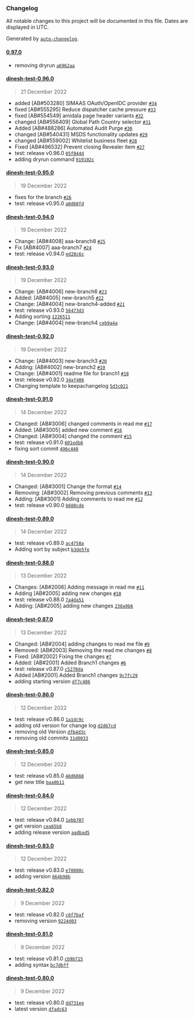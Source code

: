 ### Changelog

All notable changes to this project will be documented in this file. Dates are displayed in UTC.

Generated by [`auto-changelog`](https://github.com/CookPete/auto-changelog).

#### [0.97.0](https://github.com/dineshkannanshell/dinesh-test/compare/dinesh-test-0.96.0...0.97.0)

- removing dryrun [`a6962aa`](https://github.com/dineshkannanshell/dinesh-test/commit/a6962aa09a97448f2ead198b8174ca1f76eeab63)

#### [dinesh-test-0.96.0](https://github.com/dineshkannanshell/dinesh-test/compare/dinesh-test-0.95.0...dinesh-test-0.96.0)

> 21 December 2022

- added [AB#503280] SIMAAS OAuth/OpenIDC provider [`#34`](https://github.com/dineshkannanshell/dinesh-test/pull/34)
- fixed [AB#555295] Reduce dispatcher cache pressure [`#33`](https://github.com/dineshkannanshell/dinesh-test/pull/33)
- fixed [AB#554549] amidala page header variants [`#32`](https://github.com/dineshkannanshell/dinesh-test/pull/32)
- changed [AB#556409] Global Path Country selector [`#31`](https://github.com/dineshkannanshell/dinesh-test/pull/31)
- Added [AB#488286] Automated Audit Purge [`#30`](https://github.com/dineshkannanshell/dinesh-test/pull/30)
- changed [AB#540431] MSDS functionality updates [`#29`](https://github.com/dineshkannanshell/dinesh-test/pull/29)
- changed [AB#559002] Whitelist business fleet [`#28`](https://github.com/dineshkannanshell/dinesh-test/pull/28)
- Fixed [AB#496532] Prevent closing Revealer item [`#27`](https://github.com/dineshkannanshell/dinesh-test/pull/27)
- test: release v0.96.0 [`05f044d`](https://github.com/dineshkannanshell/dinesh-test/commit/05f044dbc6026d5bb0c2411a0c01f97581edce28)
- adding dryrun command [`919102c`](https://github.com/dineshkannanshell/dinesh-test/commit/919102c925848a134f363718edeb6c3882acb4f9)

#### [dinesh-test-0.95.0](https://github.com/dineshkannanshell/dinesh-test/compare/dinesh-test-0.94.0...dinesh-test-0.95.0)

> 19 December 2022

- fixes for the branch [`#26`](https://github.com/dineshkannanshell/dinesh-test/pull/26)
- test: release v0.95.0 [`a0d68fd`](https://github.com/dineshkannanshell/dinesh-test/commit/a0d68fd98eaaa81a7f2ad0cf9f41154c7b78a336)

#### [dinesh-test-0.94.0](https://github.com/dineshkannanshell/dinesh-test/compare/dinesh-test-0.93.0...dinesh-test-0.94.0)

> 19 December 2022

- Change: [AB#4008] aaa-branch8 [`#25`](https://github.com/dineshkannanshell/dinesh-test/pull/25)
- Fix [AB#4007] aaa-branch7 [`#24`](https://github.com/dineshkannanshell/dinesh-test/pull/24)
- test: release v0.94.0 [`ed28c6c`](https://github.com/dineshkannanshell/dinesh-test/commit/ed28c6cb5afc6789662dcbca2600d5f8d2a41746)

#### [dinesh-test-0.93.0](https://github.com/dineshkannanshell/dinesh-test/compare/dinesh-test-0.92.0...dinesh-test-0.93.0)

> 19 December 2022

- Change: [AB#4006] new-branch6 [`#23`](https://github.com/dineshkannanshell/dinesh-test/pull/23)
- Added: [AB#4005] new-branch5 [`#22`](https://github.com/dineshkannanshell/dinesh-test/pull/22)
- Change: [AB#4004] new-branch4-added [`#21`](https://github.com/dineshkannanshell/dinesh-test/pull/21)
- test: release v0.93.0 [`56473d3`](https://github.com/dineshkannanshell/dinesh-test/commit/56473d3b504e286b844143a1702b9063d4a820c1)
- Adding sorting [`1226511`](https://github.com/dineshkannanshell/dinesh-test/commit/1226511eead8c23dd550a490009cec613640f236)
- Change: [AB#4004] new-branch4 [`ceb9a4a`](https://github.com/dineshkannanshell/dinesh-test/commit/ceb9a4afbea8ba351f89dccc7db833129c1910cb)

#### [dinesh-test-0.92.0](https://github.com/dineshkannanshell/dinesh-test/compare/dinesh-test-0.91.0...dinesh-test-0.92.0)

> 19 December 2022

- Change: [AB#4003] new-branch3 [`#20`](https://github.com/dineshkannanshell/dinesh-test/pull/20)
- Adding: [AB#4002] new-branch2 [`#19`](https://github.com/dineshkannanshell/dinesh-test/pull/19)
- Change: [AB#4001] readme file for branch1 [`#18`](https://github.com/dineshkannanshell/dinesh-test/pull/18)
- test: release v0.92.0 [`34af406`](https://github.com/dineshkannanshell/dinesh-test/commit/34af406f8ff95015e9dbdfbe4cf9f1ce49957d87)
- Changing template to keepachangelog [`5d3c021`](https://github.com/dineshkannanshell/dinesh-test/commit/5d3c02173530489e70eed3d4872c2482336152f7)

#### [dinesh-test-0.91.0](https://github.com/dineshkannanshell/dinesh-test/compare/dinesh-test-0.90.0...dinesh-test-0.91.0)

> 14 December 2022

- Changed: [AB#3006] changed comments in  read me [`#17`](https://github.com/dineshkannanshell/dinesh-test/pull/17)
- Added: [AB#3005] added new comment [`#16`](https://github.com/dineshkannanshell/dinesh-test/pull/16)
- Changed: [AB#3004] changed the comment [`#15`](https://github.com/dineshkannanshell/dinesh-test/pull/15)
- test: release v0.91.0 [`601edb6`](https://github.com/dineshkannanshell/dinesh-test/commit/601edb6967186e0f6a9bae30e4e111a8f3fc5e29)
- fixing sort commit [`496c440`](https://github.com/dineshkannanshell/dinesh-test/commit/496c440e07933e827a090978576aaa3bf53613bf)

#### [dinesh-test-0.90.0](https://github.com/dineshkannanshell/dinesh-test/compare/dinesh-test-0.89.0...dinesh-test-0.90.0)

> 14 December 2022

- Changed: [AB#3001] Change the format [`#14`](https://github.com/dineshkannanshell/dinesh-test/pull/14)
- Removing: [AB#3002] Removing previous comments [`#13`](https://github.com/dineshkannanshell/dinesh-test/pull/13)
- Adding: [AB#3001] Adding comments to read me [`#12`](https://github.com/dineshkannanshell/dinesh-test/pull/12)
- test: release v0.90.0 [`b680cde`](https://github.com/dineshkannanshell/dinesh-test/commit/b680cde0de15f96430bc04159c1622398ecaadfe)

#### [dinesh-test-0.89.0](https://github.com/dineshkannanshell/dinesh-test/compare/dinesh-test-0.88.0...dinesh-test-0.89.0)

> 14 December 2022

- test: release v0.89.0 [`ac4758a`](https://github.com/dineshkannanshell/dinesh-test/commit/ac4758afd55c0acc3ee06a693524f836050913e9)
- Adding sort by subject [`b3de5fe`](https://github.com/dineshkannanshell/dinesh-test/commit/b3de5fe4137d0c5f0b59ef717c293e039bb25bb8)

#### [dinesh-test-0.88.0](https://github.com/dineshkannanshell/dinesh-test/compare/dinesh-test-0.87.0...dinesh-test-0.88.0)

> 13 December 2022

- Changes: [AB#2006] Adding message in read me [`#11`](https://github.com/dineshkannanshell/dinesh-test/pull/11)
- Adding [AB#2005] adding new changes [`#10`](https://github.com/dineshkannanshell/dinesh-test/pull/10)
- test: release v0.88.0 [`7a4da51`](https://github.com/dineshkannanshell/dinesh-test/commit/7a4da516e5749e48daac5e02bd982fddbb6d744c)
- Adding: [AB#2005] adding new changes [`238a9b6`](https://github.com/dineshkannanshell/dinesh-test/commit/238a9b6e1c7b20516bfd320607c90e0063f0067b)

#### [dinesh-test-0.87.0](https://github.com/dineshkannanshell/dinesh-test/compare/dinesh-test-0.86.0...dinesh-test-0.87.0)

> 13 December 2022

- Changed: [AB#2004] adding changes to read me file [`#9`](https://github.com/dineshkannanshell/dinesh-test/pull/9)
- Removed: [AB#2003] Removing the read me changes [`#8`](https://github.com/dineshkannanshell/dinesh-test/pull/8)
- Fixed: [AB#2002] Fixing the changes [`#7`](https://github.com/dineshkannanshell/dinesh-test/pull/7)
- Added: [AB#2001] Added Branch1 changes [`#6`](https://github.com/dineshkannanshell/dinesh-test/pull/6)
- test: release v0.87.0 [`c5270da`](https://github.com/dineshkannanshell/dinesh-test/commit/c5270da485b8218a4099ac63fc77b0489e34efe1)
- Added [AB#2001] Added Branch1 changes [`9c7fc29`](https://github.com/dineshkannanshell/dinesh-test/commit/9c7fc29f986af3697b7f262886590c4f4e836eb0)
- adding starting version [`df7c406`](https://github.com/dineshkannanshell/dinesh-test/commit/df7c4066a2529fb46cbae6a42e3144d2cd9b6405)

#### [dinesh-test-0.86.0](https://github.com/dineshkannanshell/dinesh-test/compare/dinesh-test-0.85.0...dinesh-test-0.86.0)

> 12 December 2022

- test: release v0.86.0 [`1a1dc9c`](https://github.com/dineshkannanshell/dinesh-test/commit/1a1dc9c76d28dc07c1be71c69a2f43dd5c259cdd)
- adding old version for change log [`d2d67cd`](https://github.com/dineshkannanshell/dinesh-test/commit/d2d67cd57a04b6e2f724019c5467970a213f40ef)
- removing old Version [`dfb4d3c`](https://github.com/dineshkannanshell/dinesh-test/commit/dfb4d3c82b0feb7243837dec8b795943deec6818)
- removing old commits [`31d0033`](https://github.com/dineshkannanshell/dinesh-test/commit/31d003302144bc194aad8a4370e28f06b991b2ea)

#### [dinesh-test-0.85.0](https://github.com/dineshkannanshell/dinesh-test/compare/dinesh-test-0.84.0...dinesh-test-0.85.0)

> 12 December 2022

- test: release v0.85.0 [`48d6088`](https://github.com/dineshkannanshell/dinesh-test/commit/48d6088fa32c29611a7a58e0a033fa05c1201cc0)
- get new title [`baa0b11`](https://github.com/dineshkannanshell/dinesh-test/commit/baa0b1133dc544b4ffdf158436b7d65eaef30626)

#### [dinesh-test-0.84.0](https://github.com/dineshkannanshell/dinesh-test/compare/dinesh-test-0.83.0...dinesh-test-0.84.0)

> 12 December 2022

- test: release v0.84.0 [`1ebb707`](https://github.com/dineshkannanshell/dinesh-test/commit/1ebb7070fb6e48d921439f425f87aed97d934446)
- get version [`cea65b8`](https://github.com/dineshkannanshell/dinesh-test/commit/cea65b89989600c1d2f4044bfd560cbc3449bc99)
- adding release version [`aadbad5`](https://github.com/dineshkannanshell/dinesh-test/commit/aadbad5a59a9934876b60872d8a66a2237c7dafe)

#### [dinesh-test-0.83.0](https://github.com/dineshkannanshell/dinesh-test/compare/dinesh-test-0.82.0...dinesh-test-0.83.0)

> 12 December 2022

- test: release v0.83.0 [`e78800c`](https://github.com/dineshkannanshell/dinesh-test/commit/e78800ccb70a0db262d5dc7b0bb55f0ca947d575)
- adding version [`664b98b`](https://github.com/dineshkannanshell/dinesh-test/commit/664b98bc48abb510fcc3c9458d7581d47e90803a)

#### [dinesh-test-0.82.0](https://github.com/dineshkannanshell/dinesh-test/compare/dinesh-test-0.81.0...dinesh-test-0.82.0)

> 9 December 2022

- test: release v0.82.0 [`c6f7baf`](https://github.com/dineshkannanshell/dinesh-test/commit/c6f7bafda69efda53d863941f9fe2572686a6b41)
- removing version [`9224d03`](https://github.com/dineshkannanshell/dinesh-test/commit/9224d03fe5944e731f441966ce11ad4f3cd0f229)

#### [dinesh-test-0.81.0](https://github.com/dineshkannanshell/dinesh-test/compare/dinesh-test-0.80.0...dinesh-test-0.81.0)

> 9 December 2022

- test: release v0.81.0 [`cb9b715`](https://github.com/dineshkannanshell/dinesh-test/commit/cb9b71584ea367c26084daa932304331e9c140b3)
- adding syntax [`bc7dbff`](https://github.com/dineshkannanshell/dinesh-test/commit/bc7dbff6ff88be6b5a9def30f382cdeb6eaba3fa)

#### [dinesh-test-0.80.0](https://github.com/dineshkannanshell/dinesh-test/compare/dinesh-test-0.79.0...dinesh-test-0.80.0)

> 9 December 2022

- test: release v0.80.0 [`dd731ee`](https://github.com/dineshkannanshell/dinesh-test/commit/dd731ee6d3dc266b9508178b1459699236115a9f)
- latest version [`dfadc63`](https://github.com/dineshkannanshell/dinesh-test/commit/dfadc63f562c7d7715685b992a9f38d99159890f)
